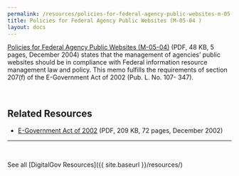 ```yaml
---
permalink: /resources/policies-for-federal-agency-public-websites-m-05-04/
title: Policies for Federal Agency Public Websites (M-05-04 )
layout: docs
---
```


[Policies for Federal Agency Public Websites (M-05-04)](https://www.whitehouse.gov/sites/whitehouse.gov/files/omb/memoranda/2005/m05-04.pdf) (PDF, 48 KB, 5 pages, December 2004) states that the management of agencies&#8217; public websites should be in compliance with Federal information resource management law and policy. This memo fulfills the requirements of section 207(f) of the E-Government Act of 2002 (Pub. L. No. 107- 347).

&nbsp;

## Related Resources

  * [E-Government Act of 2002](http://www.gpo.gov/fdsys/pkg/BILLS-107hr2458enr/pdf/BILLS-107hr2458enr.pdf) (PDF, 209 KB, 72 pages, December 2002)

* * *

&nbsp;

See all [DigitalGov Resources]({{ site.baseurl }}/resources/)